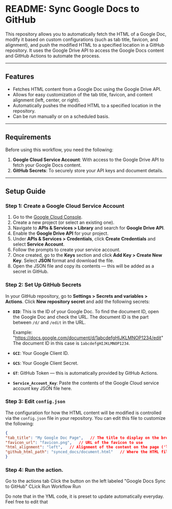 # README: Sync Google Docs to GitHub

This repository allows you to automatically fetch the HTML of a Google Doc, modify it based on custom configurations (such as tab title, favicon, and alignment), and push the modified HTML to a specified location in a GitHub repository. It uses the Google Drive API to access the Google Docs content and GitHub Actions to automate the process.

---

## Features
- Fetches HTML content from a Google Doc using the Google Drive API.
- Allows for easy customization of the tab title, favicon, and content alignment (left, center, or right).
- Automatically pushes the modified HTML to a specified location in the repository.
- Can be run manually or on a scheduled basis.

---

## Requirements

Before using this workflow, you need the following:
1. **Google Cloud Service Account**: With access to the Google Drive API to fetch your Google Docs content.
2. **GitHub Secrets**: To securely store your API keys and document details.

---

## Setup Guide

### Step 1: Create a Google Cloud Service Account

1. Go to the [Google Cloud Console](https://console.cloud.google.com/).
2. Create a new project (or select an existing one).
3. Navigate to **APIs & Services > Library** and search for **Google Drive API**.
4. Enable the **Google Drive API** for your project.
5. Under **APIs & Services > Credentials**, click **Create Credentials** and select **Service Account**.
6. Follow the prompts to create your service account.
7. Once created, go to the **Keys** section and click **Add Key > Create New Key**. Select **JSON** format and download the file.
8. Open the JSON file and copy its contents — this will be added as a secret in GitHub.

### Step 2: Set Up GitHub Secrets

In your GitHub repository, go to **Settings > Secrets and variables > Actions**. Click **New repository secret** and add the following secrets:

- **`DID`**: This is the ID of your Google Doc. To find the document ID, open the Google Doc and check the URL. The document ID is the part between `/d/` and `/edit` in the URL.
  
  Example:  "https://docs.google.com/document/d/1abcdefgHIJKLMNOP1234/edit"
The document ID in this case is `1abcdefgHIJKLMNOP1234`.

- **`GCI`**: Your Google Client ID.

- **`GCS`**: Your Google Client Secret.

- **`GT`**: GitHub Token — this is automatically provided by GitHub Actions.

- **`Service_Account_Key`**: Paste the contents of the Google Cloud service account key JSON file here.

### Step 3: Edit `config.json`

The configuration for how the HTML content will be modified is controlled via the `config.json` file in your repository. You can edit this file to customize the following:

```json
{
"tab_title": "My Google Doc Page",   // The title to display on the browser tab
"favicon_url": "favicon.png",   // URL of the favicon to use
"html_alignment": "left",   // Alignment of the content on the page ('left', 'center', or 'right')
"github_html_path": "synced_docs/document.html"   // Where the HTML file will be saved in your GitHub repository
}
```
### Step 4: Run the action. 
Go to the actions tab
Click the button on the left labeled "Google Docs Sync to GitHub"
CLick Run Workflow
Run

Do note that in the YML code, it is preset to update automatically everyday. Feel free to edit that
